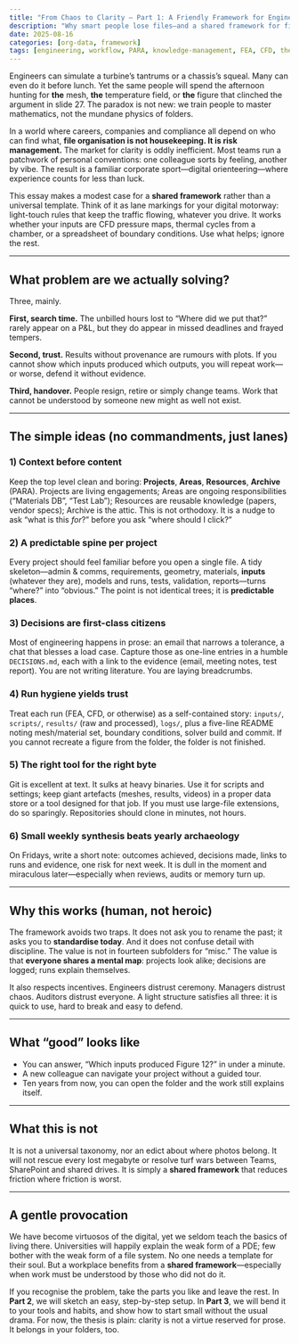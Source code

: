 ```yaml
---
title: "From Chaos to Clarity — Part 1: A Friendly Framework for Engineering Files"
description: "Why smart people lose files—and a shared framework for finding them again."
date: 2025-08-16
categories: [org-data, framework]
tags: [engineering, workflow, PARA, knowledge-management, FEA, CFD, thermal, productivity]
---
```


Engineers can simulate a turbine’s tantrums or a chassis’s squeal. Many can even do it before lunch. Yet the same people will spend the afternoon hunting for **the** mesh, **the** temperature field, or **the** figure that clinched the argument in slide 27. The paradox is not new: we train people to master mathematics, not the mundane physics of folders.

In a world where careers, companies and compliance all depend on who can find what, **file organisation is not housekeeping. It is risk management.** The market for clarity is oddly inefficient. Most teams run a patchwork of personal conventions: one colleague sorts by feeling, another by vibe. The result is a familiar corporate sport—digital orienteering—where experience counts for less than luck.

This essay makes a modest case for a **shared framework** rather than a universal template. Think of it as lane markings for your digital motorway: light-touch rules that keep the traffic flowing, whatever you drive. It works whether your inputs are CFD pressure maps, thermal cycles from a chamber, or a spreadsheet of boundary conditions. Use what helps; ignore the rest.

---

## What problem are we actually solving?

Three, mainly.

**First, search time.** The unbilled hours lost to “Where did we put that?” rarely appear on a P&L, but they do appear in missed deadlines and frayed tempers.

**Second, trust.** Results without provenance are rumours with plots. If you cannot show which inputs produced which outputs, you will repeat work—or worse, defend it without evidence.

**Third, handover.** People resign, retire or simply change teams. Work that cannot be understood by someone new might as well not exist.

---

## The simple ideas (no commandments, just lanes)

### 1) Context before content  
Keep the top level clean and boring: **Projects**, **Areas**, **Resources**, **Archive** (PARA). Projects are living engagements; Areas are ongoing responsibilities (“Materials DB”, “Test Lab”); Resources are reusable knowledge (papers, vendor specs); Archive is the attic. This is not orthodoxy. It is a nudge to ask “what is this *for*?” before you ask “where should I click?”

### 2) A predictable spine per project  
Every project should feel familiar before you open a single file. A tidy skeleton—admin & comms, requirements, geometry, materials, **inputs** (whatever they are), models and runs, tests, validation, reports—turns “where?” into “obvious.” The point is not identical trees; it is **predictable places**.

### 3) Decisions are first-class citizens  
Most of engineering happens in prose: an email that narrows a tolerance, a chat that blesses a load case. Capture those as one-line entries in a humble `DECISIONS.md`, each with a link to the evidence (email, meeting notes, test report). You are not writing literature. You are laying breadcrumbs.

### 4) Run hygiene yields trust  
Treat each run (FEA, CFD, or otherwise) as a self-contained story: `inputs/`, `scripts/`, `results/` (raw and processed), `logs/`, plus a five-line README noting mesh/material set, boundary conditions, solver build and commit. If you cannot recreate a figure from the folder, the folder is not finished.

### 5) The right tool for the right byte  
Git is excellent at text. It sulks at heavy binaries. Use it for scripts and settings; keep giant artefacts (meshes, results, videos) in a proper data store or a tool designed for that job. If you must use large-file extensions, do so sparingly. Repositories should clone in minutes, not hours.

### 6) Small weekly synthesis beats yearly archaeology  
On Fridays, write a short note: outcomes achieved, decisions made, links to runs and evidence, one risk for next week. It is dull in the moment and miraculous later—especially when reviews, audits or memory turn up.

---

## Why this works (human, not heroic)

The framework avoids two traps. It does not ask you to rename the past; it asks you to **standardise today**. And it does not confuse detail with discipline. The value is not in fourteen subfolders for “misc.” The value is that **everyone shares a mental map**: projects look alike; decisions are logged; runs explain themselves.

It also respects incentives. Engineers distrust ceremony. Managers distrust chaos. Auditors distrust everyone. A light structure satisfies all three: it is quick to use, hard to break and easy to defend.

---

## What “good” looks like

- You can answer, “Which inputs produced Figure 12?” in under a minute.  
- A new colleague can navigate your project without a guided tour.  
- Ten years from now, you can open the folder and the work still explains itself.

---

## What this is not

It is not a universal taxonomy, nor an edict about where photos belong. It will not rescue every lost megabyte or resolve turf wars between Teams, SharePoint and shared drives. It is simply a **shared framework** that reduces friction where friction is worst.

---

## A gentle provocation

We have become virtuosos of the digital, yet we seldom teach the basics of living there. Universities will happily explain the weak form of a PDE; few bother with the weak form of a file system. No one needs a template for their soul. But a workplace benefits from a **shared framework**—especially when work must be understood by those who did not do it.

If you recognise the problem, take the parts you like and leave the rest. In **Part 2**, we will sketch an easy, step-by-step setup. In **Part 3**, we will bend it to your tools and habits, and show how to start small without the usual drama. For now, the thesis is plain: clarity is not a virtue reserved for prose. It belongs in your folders, too.
